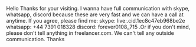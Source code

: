 Hello
Thanks for your visiting.
I wanna have full communication with skype, whatsapp, discord because these are very fast and we can have a call at anytime.
If you agree, please find me: 
skype: live:.cid.1ec8c47eb968be2e
whatsapp: +44 7391 018328
discord: forever0108_715
.Or if you don't mind, please don't tell anything in freelancer.com.
We can't tell any outside communication.
Thanks
